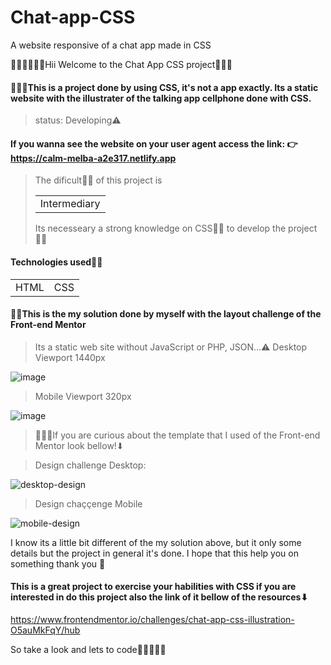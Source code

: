 # Chat-app-CSS
A website responsive of a chat app made in CSS

🙋🏾‍♂️🙋🏾‍♂Hii Welcome to the Chat App CSS project👋🏼👋

#### 👨🏾‍💻This is a project done by using CSS, it's not a app exactly. Its a static website with the illustrater of the talking app cellphone done with CSS.

> status: Developing⚠️
#### If you wanna see the website on your user agent access the link: 👉 https://calm-melba-a2e317.netlify.app

> The dificult🧩🧩 of this project is <table><tr><td>Intermediary</td></tr></table>
> Its necesseary a strong knowledge on CSS🥈🥈 to develop the project🙎🏾

#### Technologies used💁🏾
<table>
<tr>
  <td>HTML</td>
  <td>CSS</td>
</tr>
</table>

#### 🤷🏾This is the my solution done by myself with the layout challenge of the Front-end Mentor
> Its a static web site without JavaScript or PHP, JSON...⚠️
> Desktop Viewport 1440px

![image](https://user-images.githubusercontent.com/105549520/224789722-d2413be9-0780-4cc0-8fb8-b4b5d0586551.png)

> Mobile Viewport 320px

![image](https://user-images.githubusercontent.com/105549520/224790124-95b4c63f-5a3b-4356-ab9b-7fec4625e022.png)

> 🕵🏾‍♂️If you are curious about the template that I used of the Front-end Mentor look bellow!⬇

> Design challenge Desktop:

![desktop-design](https://user-images.githubusercontent.com/105549520/224570687-f7cb6630-80e2-4009-9fdd-a289ddca0bd0.jpg)

> Design chaççenge Mobile

![mobile-design](https://user-images.githubusercontent.com/105549520/224790528-68e1b78e-217e-438b-8ef9-b2ae9adfd227.jpg)


I know its a little bit different of the my solution above, but it only some details but the project in general it's done. I hope that this help you on something thank you 🙂

#### This is a great project to exercise your habilities with CSS if you are interested in do this project also the link of it bellow of the resources⬇
https://www.frontendmentor.io/challenges/chat-app-css-illustration-O5auMkFqY/hub

So take a look and lets to code🚀🚀👨🏻‍💻
